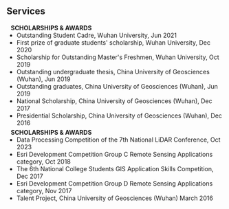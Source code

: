## Services

<h4 style="margin:0 10px 0;">SCHOLARSHIPS & AWARDS</h4>

<ul style="margin:0 0 5px;">
  <li><autocolor>Outstanding Student Cadre, Wuhan University, Jun 2021</autocolor></a></li>
  <li><autocolor>First prize of graduate students' scholarship, Wuhan University, Dec 2020</autocolor></li>
  <li><autocolor>Scholarship for Outstanding Master's Freshmen, Wuhan University, Oct 2019</autocolor></li>
  <li><autocolor>Outstanding undergraduate thesis, China University of Geosciences (Wuhan), Jun 2019</autocolor></li>
  <li><autocolor>Outstanding graduates, China University of Geosciences (Wuhan),	Jun 2019 </autocolor></li>
  <li><autocolor>National Scholarship, China University of Geosciences (Wuhan),	Dec 2017 </autocolor></li>
  <li><autocolor>Presidential Scholarship, China University of Geosciences (Wuhan),  Dec 2016 </autocolor></li>
</ul>

<h4 style="margin:0 10px 0;">SCHOLARSHIPS & AWARDS</h4>

<ul style="margin:0 0 20px;">
  <li><autocolor>Data Processing Competition of the 7th National LiDAR Conference, Oct 2023</autocolor></li>
  <li><autocolor>Esri Development Competition Group C Remote Sensing Applications category, Oct 2018</autocolor></li>
  <li><autocolor>The 6th National College Students GIS Application Skills Competition, Dec 2017</autocolor></li>
  <li><autocolor>Esri Development Competition Group D Remote Sensing Applications category, Nov 2017</autocolor></li>
  <li><autocolor>Talent Project, China University of Geosciences (Wuhan)	March 2016</autocolor></a></li>
</ul>